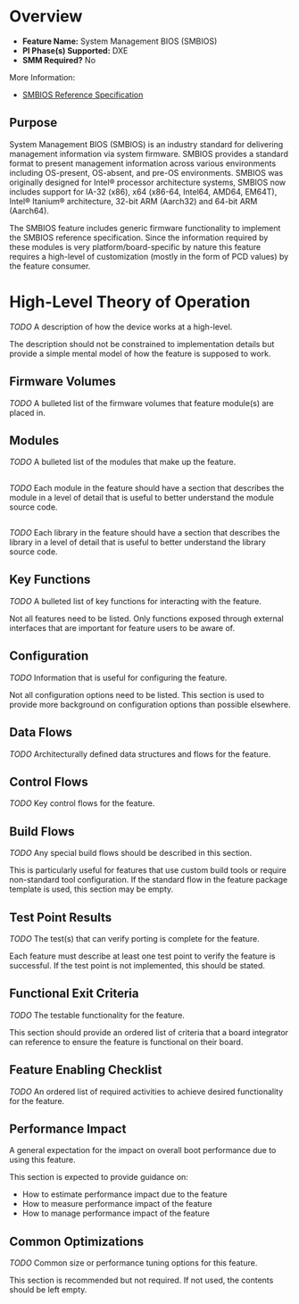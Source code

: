 # Overview
* **Feature Name:** System Management BIOS (SMBIOS)
* **PI Phase(s) Supported:** DXE
* **SMM Required?** No

More Information:
* [SMBIOS Reference Specification](https://www.dmtf.org/standards/smbios)

## Purpose
System Management BIOS (SMBIOS) is an industry standard for delivering management information via system firmware.
SMBIOS provides a standard format to present management information across various environments including OS-present,
OS-absent, and pre-OS environments. SMBIOS was originally designed for Intel&reg; processor architecture systems, SMBIOS
now includes support for IA-32 (x86), x64 (x86-64, Intel64, AMD64, EM64T), Intel&reg; Itanium&reg; architecture, 32-bit
ARM (Aarch32) and 64-bit ARM (Aarch64).

The SMBIOS feature includes generic firmware functionality to implement the SMBIOS reference specification. Since the
information required by these modules is very platform/board-specific by nature this feature requires a high-level of
customization (mostly in the form of PCD values) by the feature consumer.

# High-Level Theory of Operation
*_TODO_*
A description of how the device works at a high-level.

The description should not be constrained to implementation details but provide a simple mental model of how the
feature is supposed to work.

## Firmware Volumes
*_TODO_*
A bulleted list of the firmware volumes that feature module(s) are placed in.

## Modules
*_TODO_*
A bulleted list of the modules that make up the feature.

## <Module Name>
*_TODO_*
Each module in the feature should have a section that describes the module in a level of detail that is useful
to better understand the module source code.

## <Library Name>
*_TODO_*
Each library in the feature should have a section that describes the library in a level of detail that is useful
to better understand the library source code.

## Key Functions
*_TODO_*
A bulleted list of key functions for interacting with the feature.

Not all features need to be listed. Only functions exposed through external interfaces that are important for feature
users to be aware of.

## Configuration
*_TODO_*
Information that is useful for configuring the feature.

Not all configuration options need to be listed. This section is used to provide more background on configuration
options than possible elsewhere.

## Data Flows
*_TODO_*
Architecturally defined data structures and flows for the feature.

## Control Flows
*_TODO_*
Key control flows for the feature.

## Build Flows
*_TODO_*
Any special build flows should be described in this section.

This is particularly useful for features that use custom build tools or require non-standard tool configuration. If the
standard flow in the feature package template is used, this section may be empty.

## Test Point Results
*_TODO_*
The test(s) that can verify porting is complete for the feature.

Each feature must describe at least one test point to verify the feature is successful. If the test point is not
implemented, this should be stated.

## Functional Exit Criteria
*_TODO_*
The testable functionality for the feature.

This section should provide an ordered list of criteria that a board integrator can reference to ensure the feature is
functional on their board.

## Feature Enabling Checklist
*_TODO_*
An ordered list of required activities to achieve desired functionality for the feature.

## Performance Impact
A general expectation for the impact on overall boot performance due to using this feature.

This section is expected to provide guidance on:
* How to estimate performance impact due to the feature
* How to measure performance impact of the feature
* How to manage performance impact of the feature

## Common Optimizations
*_TODO_*
Common size or performance tuning options for this feature.

This section is recommended but not required. If not used, the contents should be left empty.
